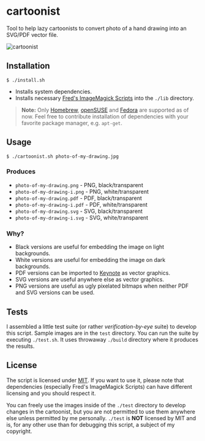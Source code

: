 # cartoonist

Tool to help lazy cartoonists to convert photo of a hand drawing into an SVG/PDF vector file.

![cartoonist](./cartoonist.png)

## Installation

```shell
$ ./install.sh
```

- Installs system dependencies.
- Installs necessary [Fred's ImageMagick Scripts](http://www.fmwconcepts.com/imagemagick/) into the `./lib` directory.

> **Note:** Only [Homebrew](http://brew.sh/), [openSUSE](https://www.opensuse.org/) and [Fedora](https://www.fedoraproject.org/) are supported as of now. Feel free to contribute installation of dependencies with your favorite package manager, e.g. `apt-get`.

## Usage

```shell
$ ./cartoonist.sh photo-of-my-drawing.jpg
```

### Produces

- `photo-of-my-drawing.png` - PNG, black/transparent
- `photo-of-my-drawing-i.png` - PNG, white/transparent
- `photo-of-my-drawing.pdf` - PDF, black/transparent
- `photo-of-my-drawing-i.pdf` - PDF, white/transparent
- `photo-of-my-drawing.svg` - SVG, black/transparent
- `photo-of-my-drawing-i.svg` - SVG, white/transparent

### Why?

- Black versions are useful for embedding the image on light backgrounds.
- White versions are useful for embedding the image on dark backgrounds.
- PDF versions can be imported to [Keynote](http://www.apple.com/mac/keynote/) as vector graphics.
- SVG versions are useful anywhere else as vector graphics.
- PNG versions are useful as ugly pixelated bitmaps when neither PDF and SVG versions can be used.

## Tests

I assembled a little test suite (or rather _verification-by-eye_ suite) to develop this script. Sample images are in the `test` directory. You can run the suite by executing `./test.sh`. It uses throwaway `./build` directory where it produces the results.

## License

The script is licensed under [MIT](./LICENSE). If you want to use it, please note that dependencies (especially Fred's ImageMagick Scripts) can have different licensing and you should respect it.

You can freely use the images inside of the `./test` directory to develop changes in the cartoonist, but you are not permitted to use them anywhere else unless permitted by me personally. `./test` is **NOT** licensed by MIT and is, for any other use than for debugging this script, a subject of my copyright.
